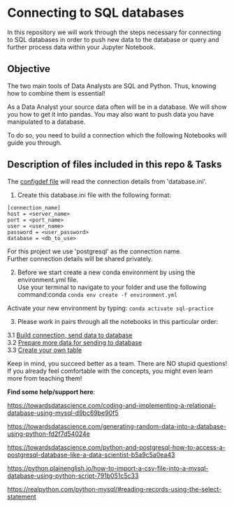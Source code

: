 # Connecting to SQL databases

In this repository we will work through the steps necessary for connecting to SQL databases in order to push new data to the database or query and further process data within your Jupyter Notebook.

## Objective
The two main tools of Data Analysts are SQL and Python.
Thus, knowing how to combine them is essential!  

As a Data Analyst your source data often will be in a database.
We will show you how to get it into pandas.
You may also want to push data you have manipulated to a database.  

To do so, you need to build a connection which the following Notebooks will guide you through.  

## Description of files included in this repo & Tasks

The [configdef file](configdef.py) will read the connection details from 'database.ini'.  

1. Create this database.ini file with the following format:

```
[connection_name]  
host = <server_name>  
port = <port_name>  
user = <user_name>  
password = <user_password>  
database = <db_to_use>  
```

For this project we use 'postgresql' as the connection name.   
Further connection details will be shared privately.      


2. Before we start create a new conda environment by using the environment.yml file.  
Use your terminal to navigate to your folder and use the following command:conda 
```conda env create -f environment.yml```  

Activate your new environment by typing:
```conda activate sql-practice```


3. Please work in pairs through all the notebooks in this particular order:

3.1 [Build connection, send data to database](Connect_to_db_1.ipynb)  
3.2 [Prepare more data for sending to database](Connect_to_db_2.ipynb)  
3.3 [Create your own table](Create_own_table.ipynb)  

Keep in mind, you succeed better as a team. There are NO stupid questions! If you already feel comfortable with the concepts, you might even learn more from teaching them!

    
**Find some help/support here**:

https://towardsdatascience.com/coding-and-implementing-a-relational-database-using-mysql-d9bc69be90f5

https://towardsdatascience.com/generating-random-data-into-a-database-using-python-fd2f7d54024e

https://towardsdatascience.com/python-and-postgresql-how-to-access-a-postgresql-database-like-a-data-scientist-b5a9c5a0ea43

https://python.plainenglish.io/how-to-import-a-csv-file-into-a-mysql-database-using-python-script-791b051c5c33

https://realpython.com/python-mysql/#reading-records-using-the-select-statement






